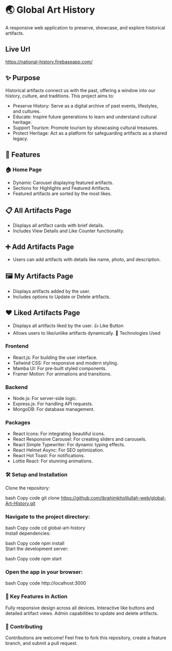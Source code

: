 # 🌏 Global Art History
A responsive web application to preserve, showcase, and explore historical artifacts.
## Live Url 
https://national-history.firebaseapp.com/
## ✨ Purpose
   Historical artifacts connect us with the past, offering a window into our history, culture, and traditions. This project aims to:
   
   * Preserve History: Serve as a digital archive of past events, lifestyles, and cultures.
   * Educate: Inspire future generations to learn and understand cultural heritage.
   * Support Tourism: Promote tourism by showcasing cultural treasures.
   * Protect Heritage: Act as a platform for safeguarding artifacts as a shared legacy.
## 🎯 Features
### 🏠 Home Page

   * Dynamic Carousel displaying featured artifacts.
   * Sections for Highlights and Featured Artifacts.
   * Featured artifacts are sorted by the most likes.

## 📋 All Artifacts Page

   * Displays all artifact cards with brief details.
   * Includes View Details and Like Counter functionality. 

## ➕ Add Artifacts Page

   * Users can add artifacts with details like name, photo, and description.
## 🖼️ My Artifacts Page

   * Displays artifacts added by the user.
   * Includes options to Update or Delete artifacts.

## ❤️ Liked Artifacts Page
   
   * Displays all artifacts liked by the user.
👍 Like Button
   * Allows users to like/unlike artifacts dynamically.
🔧 Technologies Used

### Frontend

   * React.js: For building the user interface.
   * Tailwind CSS: For responsive and modern styling.
   * Mamba UI: For pre-built styled components.
   * Framer Motion: For animations and transitions.

### Backend

   * Node.js: For server-side logic.
   * Express.js: For handling API requests.
   * MongoDB: For database management.

### Packages

   * React Icons: For integrating beautiful icons.
   * React Responsive Carousel: For creating sliders and carousels.
   * React Simple Typewriter: For dynamic typing effects.
   * React Helmet Async: For SEO optimization.
   * React Hot Toast: For notifications.
   * Lottie React: For stunning animations.


### 🛠️ Setup and Installation
Clone the repository:

bash
Copy code
git clone https://github.com/ibrahimkholilullah-web/global-Art-History.git

### Navigate to the project directory:

bash
Copy code
cd global-art-history  
Install dependencies:

bash
Copy code
npm install  
Start the development server:

bash
Copy code
npm start 

### Open the app in your browser:

bash
Copy code
http://localhost:3000  

### 📌 Key Features in Action
Fully responsive design across all devices.
Interactive like buttons and detailed artifact views.
Admin capabilities to update and delete artifacts.

### 🤝 Contributing
Contributions are welcome! Feel free to fork this repository, create a feature branch, and submit a pull request.

